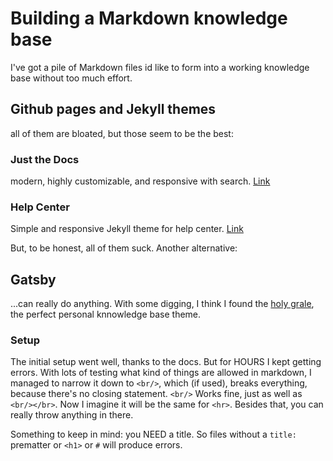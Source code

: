 # Building a Markdown knowledge base

I've got a pile of Markdown files id like to form into a working knowledge base without too much effort.

## Github pages and Jekyll themes

all of them are bloated, but those seem to be the best:

### Just the Docs

modern, highly customizable, and responsive with search.
[Link](https://github.com/pmarsceill/just-the-docs)

### Help Center

Simple and responsive Jekyll theme for help center.
[Link](https://github.com/gustavoquinalha/jekyll-help-center-theme)

But, to be honest, all of them suck. Another alternative:

## Gatsby

...can really do anything. With some digging, I think I found the [holy grale](https://gatsby-project-kb.vercel.app/), the perfect personal knnowledge base theme.

### Setup

The initial setup went well, thanks to the docs. But for HOURS I kept getting errors. With lots of testing what kind of things are allowed in markdown, I managed to narrow it down to `<br/>`, which (if used), breaks everything, because there's no closing statement. `<br/>` Works fine, just as well as `<br/></br>`. Now I imagine it will be the same for `<hr>`. Besides that, you can really throw anything in there.

Something to keep in mind: you NEED a title. So files without a `title: ` prematter or `<h1>` or `#` will produce errors.